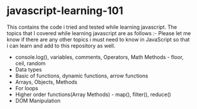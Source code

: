 # javascript-learning-101

This contains the code i tried and tested while learning javascript.
The topics that I covered while learning javascript are as follows :- 
Please let me know if there are any other topics i must need to know in JavaScript so that i can learn and add to this repository as well. 
- console.log(), variables, comments, Operators, Math Methods - floor, ceil, random
- Data types
- Basic of functions, dynamic functions, arrow functions
- Arrays, Objects, Methods
- For loops
- Higher order functions(Array Methods) - map(), filter(), reduce()
- DOM Manipulation 
